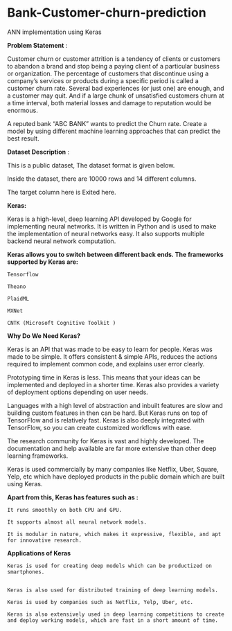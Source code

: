 # Bank-Customer-churn-prediction
ANN implementation using Keras

**Problem Statement** :

Customer churn or customer attrition is a tendency of clients or customers to abandon a brand and stop being a paying client of a particular business or organization. The percentage of customers that discontinue using a company’s services or products during a specific period is called a customer churn rate. Several bad experiences (or just one) are enough, and a customer may quit. And if a large chunk of unsatisfied customers churn at a time interval, both material losses and damage to reputation would be enormous.

A reputed bank “ABC BANK” wants to predict the Churn rate. Create a model by using different machine learning approaches that can predict the best result.

**Dataset Description** :

This is a public dataset, The dataset format is given below.

Inside the dataset, there are 10000 rows and 14 different columns.

The target column here is Exited here.


**Keras:**

Keras is a high-level, deep learning API developed by Google for implementing neural networks. It is written in Python and is used to make the implementation of neural networks easy. It also supports multiple backend neural network computation.


**Keras allows you to switch between different back ends. The frameworks supported by Keras are:**

    Tensorflow

    Theano

    PlaidML

    MXNet

    CNTK (Microsoft Cognitive Toolkit )


**Why Do We Need Keras?**

Keras is an API that was made to be easy to learn for people. Keras was made to be simple. It offers consistent & simple APIs, reduces the actions required to implement common code, and explains user error clearly.

Prototyping time in Keras is less. This means that your ideas can be implemented and deployed in a shorter time. Keras also provides a variety of deployment options depending on user needs.

Languages with a high level of abstraction and inbuilt features are slow and building custom features in then can be hard. But Keras runs on top of TensorFlow and is relatively fast. Keras is also deeply integrated with TensorFlow, so you can create customized workflows with ease.

The research community for Keras is vast and highly developed. The documentation and help available are far more extensive than other deep learning frameworks.

Keras is used commercially by many companies like Netflix, Uber, Square, Yelp, etc which have deployed products in the public domain which are built using Keras.

**Apart from this, Keras has features such as :**

    It runs smoothly on both CPU and GPU.

    It supports almost all neural network models.

    It is modular in nature, which makes it expressive, flexible, and apt for innovative research.


**Applications of Keras**

    Keras is used for creating deep models which can be productized on smartphones.


    Keras is also used for distributed training of deep learning models.

    Keras is used by companies such as Netflix, Yelp, Uber, etc.

    Keras is also extensively used in deep learning competitions to create and deploy working models, which are fast in a short amount of time.
